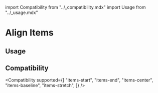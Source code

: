 import Compatibility from "../\_compatibility.mdx"
import Usage from "../\_usage.mdx"

# Align Items

## Usage

<Usage />

## Compatibility

<Compatibility
supported={[
"items-start",
"items-end",
"items-center",
"items-baseline",
"items-stretch",
]}
/>
